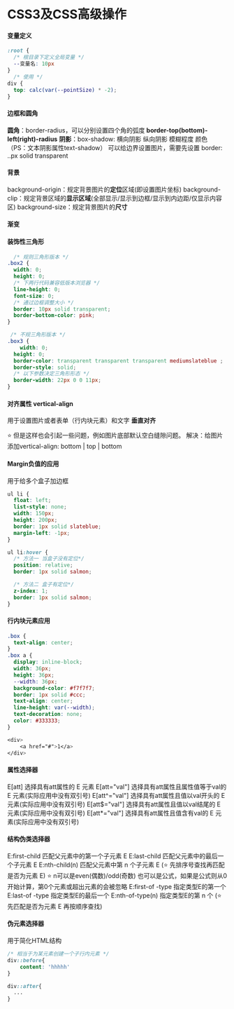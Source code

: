# CSS3及CSS高级操作

#### 变量定义

```css
:root {
  /* 根目录下定义全局变量 */
  --变量名: 10px
}
  /* 使用 */
div {
  top: calc(var(--pointSize) * -2);
}
```

#### 边框和圆角

**圆角**：border-radius，可以分别设置四个角的弧度 **border-top(bottom)-left(right)-radius**
**阴影**：box-shadow: 横向阴影 纵向阴影 模糊程度 颜色（PS：文本阴影属性text-shadow） 
可以给边界设置图片，需要先设置 border: ..px solid transparent

#### 背景

background-origin：规定背景图片的**定位**区域(即设置图片坐标)
background-clip：规定背景区域的**显示区域**(全部显示/显示到边框/显示到内边距/仅显示内容区)
background-size：规定背景图片的**尺寸**

#### 渐变



#### 装饰性三角形

```css
  /* 规则三角形版本 */
.box2 {
  width: 0;
  height: 0;
  /* 下两行代码兼容低版本浏览器 */
  line-height: 0;
  font-size: 0;
  /* 通过边框调整大小 */
  border: 10px solid transparent;
  border-bottom-color: pink;
}

 /* 不规三角形版本 */
.box3 {
	width: 0;
  height: 0;
  border-color: transparent transparent transparent mediumslateblue ;
  border-style: solid;
  /* 以下参数决定三角形形态 */
  border-width: 22px 0 0 11px;
}
```



#### 对齐属性 vertical-align

用于设置图片或者表单（行内块元素）和文字 **垂直对齐**

⭐ 但是这样也会引起一些问题，例如图片底部默认空白缝隙问题。
	   解决：给图片添加vertical-align: bottom | top | bottom



#### Margin负值的应用

用于给多个盒子加边框

```css
ul li {
  float: left;
  list-style: none;
  width: 150px;
  height: 200px;
  border: 1px solid slateblue;
  margin-left: -1px;
}

ul li:hover {
  /* 方法一 当盒子没有定位*/
  position: relative;
  border: 1px solid salmon;

  /* 方法二 盒子有定位*/
  z-index: 1;
  border: 1px solid salmon;
}
```



#### 行内块元素应用

```css
.box {
  text-align: center;
}
.box a {
  display: inline-block;
  width: 36px;
  height: 36px;
  --width: 36px;
  background-color: #f7f7f7;
  border: 1px solid #ccc;
  text-align: center;
  line-height: var(--width);
  text-decoration: none;
  color: #333333;
}

<div>
	<a href="#">1</a>
</div>
```



#### 属性选择器

E[att]              选择具有att属性的 E 元素
E[att="val"]    选择具有att属性且属性值等于val的 E 元素(实际应用中没有双引号)
E[att^="val"]    选择具有att属性且值以val开头的 E 元素(实际应用中没有双引号)
E[att$="val"]    选择具有att属性且值以val结尾的 E 元素(实际应用中没有双引号)
E[att*="val"]    选择具有att属性且值含有val的 E 元素(实际应用中没有双引号)



#### 结构伪类选择器

E:first-child          匹配父元素中的第一个子元素 E
E:last-child           匹配父元素中的最后一个子元素 E
E:nth-child(n)       匹配父元素中第 n 个子元素 E (⭐ 先排序号查找再匹配是否为元素 E)
⭐ n可以是even(偶数)/odd(奇数) 也可以是公式，如果是公式则从0开始计算，第0个元素或超出元素的会被忽略
E:first-of -type     指定类型E的第一个
E:last-of -type      指定类型E的最后一个
E:nth-of-type(n)   指定类型E的第 n 个 (⭐ 先匹配是否为元素 E 再按顺序查找)



#### 伪元素选择器

用于简化HTML结构

```css
/* 相当于为某元素创建一个子行内元素 */
div::before{
	content: 'hhhhh'
}

div::after{
  ...
}
```

